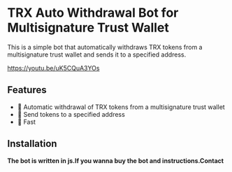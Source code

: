 # **TRX Auto Withdrawal Bot for Multisignature Trust Wallet**

This is a simple bot that automatically withdraws TRX tokens from a multisignature trust wallet and sends it to a specified address.

https://youtu.be/uK5CQuA3YOs

## Features

* :robot: Automatic withdrawal of TRX tokens from a multisignature trust wallet
* :robot: Send tokens to a specified address
* :robot: Fast

## Installation

**The bot is written in js.If you wanna buy the bot
and instructions.Contact**
